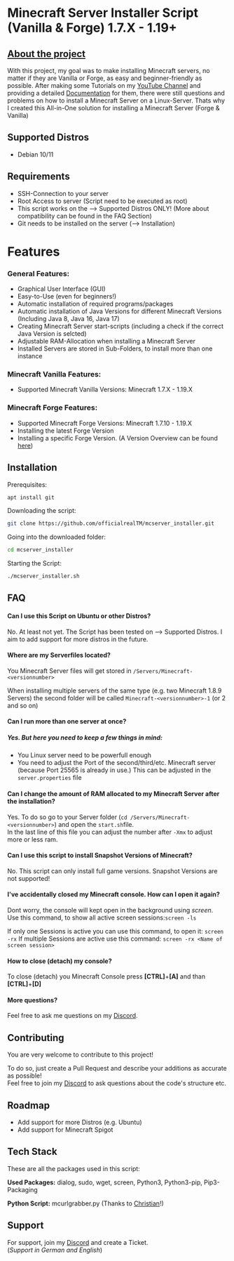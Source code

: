 
# Minecraft Server Installer Script (Vanilla & Forge) 1.7.X - 1.19+
## <u>About the project</u>

With this project, my goal was to make installing Minecraft servers, no matter if they are Vanilla or Forge, as easy and beginner-friendly as possible. 
After making some Tutorials on my [YouTube Channel](https://youtube.com/realtm_csgo) and providing a detailed [Documentation](https://docs.realtm.de) for them, there were still questions and problems on how to install a Minecraft Server on a Linux-Server.
Thats why I created this All-in-One solution for installing a Minecraft Server (Forge & Vanilla)

## Supported Distros
 - Debian 10/11 


## Requirements

 - SSH-Connection to your server
 - Root Access to server (Script need to be executed as root)
 - This script works on the -->  Supported Distros ONLY! (More about compatibility can be found in the FAQ Section)
 - Git needs to be installed on the server (--> Installation)



# Features
### General Features:
- Graphical User Interface (GUI)
- Easy-to-Use (even for beginners!)
- Automatic installation of required programs/packages
- Automatic installation of Java Versions for different Minecraft Versions (Including Java 8, Java 16, Java 17)
- Creating Minecraft Server start-scripts (including a check if the correct Java Version is selcted)
- Adjustable RAM-Allocation when installing a Minecraft Server
- Installed Servers are stored in Sub-Folders, to install more than one instance

### Minecraft Vanilla Features:
- Supported Minecraft Vanilla Versions: Minecraft 1.7.X - 1.19.X

### Minecraft Forge Features:
- Supported Minecraft Forge Versions: Minecraft 1.7.10 - 1.19.X
- Installing the latest Forge Version
- Installing a specific Forge Version. (A Version Overview can be found [here](https://files.minecraftforge.net/net/minecraftforge/forge/))



## Installation

Prerequisites:

```bash
apt install git
```

Downloading the script:
```bash
git clone https://github.com/officialrealTM/mcserver_installer.git
```

Going into the downloaded folder:
```bash
cd mcserver_installer
```

Starting the Script:
```bash
./mcserver_installer.sh
```
## FAQ

#### **Can I use this Script on Ubuntu or other Distros?**

No. At least not yet.
The Script has been tested on --> Supported Distros.
I aim to add support for more distros in the future.

#### **Where are my Serverfiles located?**

You Minecraft Server files will get stored in `/Servers/Minecraft-<versionnumber>`  

When installing multiple servers of the same type (e.g. two Minecraft 1.8.9 Servers) the second folder will be called `Minecraft-<versionnumber>-1` (or 2 and so on)  

#### **Can I run more than one server at once?**

##### Yes. But here you need to keep a few things in mind:
- You Linux server need to be powerfull enough
- You need to adjust the Port of the second/third/etc. Minecraft server (because Port 25565 is already in use.) This can be adjusted in the `server.properties` file  

#### **Can I change the amount of RAM allocated to my Minecraft Server after the installation?**

Yes. To do so go to your Server folder (`cd /Servers/Minecraft-<versionnumber>`) and open the `start.sh`file.  
In the last line of this file you can adjust the number after `-Xmx` to adjust more or less ram.

#### **Can I use this script to install Snapshot Versions of Minecraft?**

No. This script can only install full game versions. Snapshot Versions are not supported!

#### **I've accidentally closed my Minecraft console. How can I open it again?** 
Dont worry, the console will kept open in the background using *screen*.  
Use this command, to show all active screen sessions:`screen -ls`  

If only one Sessions is active you can use this command, to open it: `screen -rx`
If multiple Sessions are active use this command: `screen -rx <Name of screen session>`

#### **How to close (detach)  my console?**
To close (detach) you Minecraft Console press **[CTRL]**+**[A]** and than **[CTRL]**+**[D]**

#### **More questions?**
Feel free to ask me questions on my [Discord](https://realtm.link/discord).

## Contributing

You are very welcome to contribute to this project!

To do so, just create a Pull Request and describe your additions as accurate as possible!  
Feel free to join my [Discord](https://realtm.link/discord) to ask questions about the code's structure etc.


## Roadmap

- Add support for more Distros (e.g. Ubuntu)
- Add support for Minecraft Spigot



## Tech Stack
These are all the packages used in this script:

**Used Packages:** dialog, sudo, wget, screen, Python3, Python3-pip, Pip3-Packaging

**Python Script:** mcurlgrabber.py (Thanks to [Christian](https://github.com/christian-thiele)!)


## Support

For support, join my [Discord](https://realtm.link/discord) and create a Ticket.  
(*Support in German and English*)
